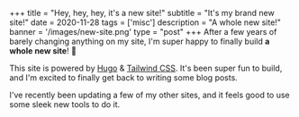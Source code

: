+++
title = "Hey, hey, hey, it's a new site!"
subtitle = "It's my brand new site!"
date = 2020-11-28
tags = ['misc']
description = "A whole new site!"
banner = '/images/new-site.png'
type = "post"
+++
After a few years of barely changing anything on my site, I'm super happy to finally build **a whole new site**! 🎉

This site is powered by [Hugo](https://gohugo.io) & [Tailwind CSS](https://tailwindcss.com). It's been super fun to build, and I'm excited to finally get back to writing some blog posts.

I've recently been updating a few of my other sites, and it feels good to use some sleek new tools to do it.
